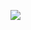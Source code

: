 ![](https://github.com/yuchenglim04/besselBreakfast/tree/main/images/autocorrelation_27_12_24/autocorrelation_centred.png)
